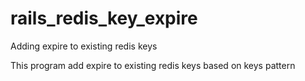 # rails_redis_key_expire
Adding expire to existing redis keys

This program add expire to existing redis keys based on keys pattern
